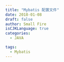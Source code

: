 ```yaml
---
title: "Mybatis 配置文件"
date: 2018-01-08
draft: false
author: Small Fire
isCJKLanguage: true
categories: 
  - JAVA

tags: 
  - Mybatis
---
```


